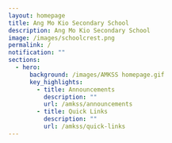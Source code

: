 ```yaml
---
layout: homepage
title: Ang Mo Kio Secondary School
description: Ang Mo Kio Secondary School
image: /images/schoolcrest.png
permalink: /
notification: ""
sections:
  - hero:
      background: /images/AMKSS homepage.gif
      key_highlights:
        - title: Announcements
          description: ""
          url: /amkss/announcements
        - title: Quick Links
          description: ""
          url: /amkss/quick-links
---
```




